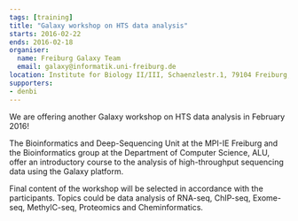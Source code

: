 ```yaml
---
tags: [training]
title: "Galaxy workshop on HTS data analysis"
starts: 2016-02-22
ends: 2016-02-18
organiser:
  name: Freiburg Galaxy Team
  email: galaxy@informatik.uni-freiburg.de
location: Institute for Biology II/III, Schaenzlestr.1, 79104 Freiburg, Germany
supporters:
- denbi
---
```


We are offering another Galaxy workshop on HTS data analysis in  February 2016!

The Bioinformatics and Deep-Sequencing Unit at the MPI-IE Freiburg and the Bioinformatics group at the Department of Computer Science, ALU, offer an introductory course to the analysis of high-throughput sequencing data using the Galaxy platform.

Final content of the workshop will be selected in accordance with the participants. Topics could be data analysis of RNA-seq, ChIP-seq, Exome-seq, MethylC-seq, Proteomics and Cheminformatics.
